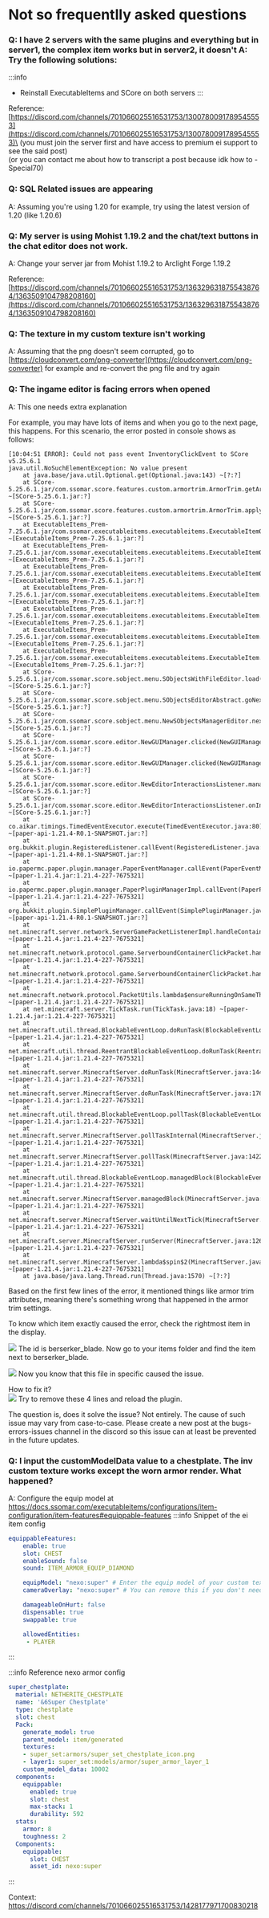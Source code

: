 # Not so frequentlly asked questions

### Q: I have 2 servers with the same plugins and everything but in server1, the complex item works but in server2, it doesn't A: Try the following solutions:

:::info
* Reinstall ExecutableItems and SCore on both servers
:::

Reference: [https://discord.com/channels/701066025516531753/1300780091789545553](https://discord.com/channels/701066025516531753/1300780091789545553)\
(you must join the server first and have access to premium ei support to see the said post)\
(or you can contact me about how to transcript a post because idk how to -Special70)

### Q: SQL Related issues are appearing

A: Assuming you're using 1.20 for example, try using the latest version of 1.20 (like 1.20.6)

### Q: My server is using Mohist 1.19.2 and the chat/text buttons in the chat editor does not work. 

A: Change your server jar from Mohist 1.19.2 to Arclight Forge 1.19.2

Reference: [https://discord.com/channels/701066025516531753/1363296318755438764/1363509104798208160](https://discord.com/channels/701066025516531753/1363296318755438764/1363509104798208160)

### Q: The texture in my custom texture isn't working

A: Assuming that the png doesn't seem corrupted, go to [https://cloudconvert.com/png-converter](https://cloudconvert.com/png-converter) for example and re-convert the png file and try again

### Q: The ingame editor is facing errors when opened 

A: This one needs extra explanation

For example, you may have lots of items and when you go to the next page, this happens. For this scenario, the error posted in console shows as follows:

```
[10:04:51 ERROR]: Could not pass event InventoryClickEvent to SCore v5.25.6.1
java.util.NoSuchElementException: No value present
	at java.base/java.util.Optional.get(Optional.java:143) ~[?:?]
	at SCore-5.25.6.1.jar/com.ssomar.score.features.custom.armortrim.ArmorTrim.getArmorTrim(ArmorTrim.java:77) ~[SCore-5.25.6.1.jar:?]
	at SCore-5.25.6.1.jar/com.ssomar.score.features.custom.armortrim.ArmorTrim.applyOnItemMeta(ArmorTrim.java:178) ~[SCore-5.25.6.1.jar:?]
	at ExecutableItems_Prem-7.25.6.1.jar/com.ssomar.executableitems.executableitems.ExecutableItemObject.refreshMeta(ExecutableItemObject.java:269) ~[ExecutableItems_Prem-7.25.6.1.jar:?]
	at ExecutableItems_Prem-7.25.6.1.jar/com.ssomar.executableitems.executableitems.ExecutableItemObject.refresh(ExecutableItemObject.java:238) ~[ExecutableItems_Prem-7.25.6.1.jar:?]
	at ExecutableItems_Prem-7.25.6.1.jar/com.ssomar.executableitems.executableitems.ExecutableItemObject.build(ExecutableItemObject.java:221) ~[ExecutableItems_Prem-7.25.6.1.jar:?]
	at ExecutableItems_Prem-7.25.6.1.jar/com.ssomar.executableitems.executableitems.ExecutableItem.buildItem(ExecutableItem.java:717) ~[ExecutableItems_Prem-7.25.6.1.jar:?]
	at ExecutableItems_Prem-7.25.6.1.jar/com.ssomar.executableitems.executableitems.ExecutableItem.buildItem(ExecutableItem.java:697) ~[ExecutableItems_Prem-7.25.6.1.jar:?]
	at ExecutableItems_Prem-7.25.6.1.jar/com.ssomar.executableitems.executableitems.ExecutableItem.buildItem(ExecutableItem.java:770) ~[ExecutableItems_Prem-7.25.6.1.jar:?]
	at ExecutableItems_Prem-7.25.6.1.jar/com.ssomar.executableitems.executableitems.ExecutableItem.getIconItem(ExecutableItem.java:221) ~[ExecutableItems_Prem-7.25.6.1.jar:?]
	at SCore-5.25.6.1.jar/com.ssomar.score.sobject.menu.SObjectsWithFileEditor.load(SObjectsWithFileEditor.java:101) ~[SCore-5.25.6.1.jar:?]
	at SCore-5.25.6.1.jar/com.ssomar.score.sobject.menu.SObjectsEditorAbstract.goNextPage(SObjectsEditorAbstract.java:86) ~[SCore-5.25.6.1.jar:?]
	at SCore-5.25.6.1.jar/com.ssomar.score.sobject.menu.NewSObjectsManagerEditor.nextPage(NewSObjectsManagerEditor.java:154) ~[SCore-5.25.6.1.jar:?]
	at SCore-5.25.6.1.jar/com.ssomar.score.editor.NewGUIManager.clicked(NewGUIManager.java:116) ~[SCore-5.25.6.1.jar:?]
	at SCore-5.25.6.1.jar/com.ssomar.score.editor.NewGUIManager.clicked(NewGUIManager.java:75) ~[SCore-5.25.6.1.jar:?]
	at SCore-5.25.6.1.jar/com.ssomar.score.editor.NewEditorInteractionsListener.manage(NewEditorInteractionsListener.java:164) ~[SCore-5.25.6.1.jar:?]
	at SCore-5.25.6.1.jar/com.ssomar.score.editor.NewEditorInteractionsListener.onInvClick(NewEditorInteractionsListener.java:145) ~[SCore-5.25.6.1.jar:?]
	at co.aikar.timings.TimedEventExecutor.execute(TimedEventExecutor.java:80) ~[paper-api-1.21.4-R0.1-SNAPSHOT.jar:?]
	at org.bukkit.plugin.RegisteredListener.callEvent(RegisteredListener.java:70) ~[paper-api-1.21.4-R0.1-SNAPSHOT.jar:?]
	at io.papermc.paper.plugin.manager.PaperEventManager.callEvent(PaperEventManager.java:54) ~[paper-1.21.4.jar:1.21.4-227-7675321]
	at io.papermc.paper.plugin.manager.PaperPluginManagerImpl.callEvent(PaperPluginManagerImpl.java:131) ~[paper-1.21.4.jar:1.21.4-227-7675321]
	at org.bukkit.plugin.SimplePluginManager.callEvent(SimplePluginManager.java:628) ~[paper-api-1.21.4-R0.1-SNAPSHOT.jar:?]
	at net.minecraft.server.network.ServerGamePacketListenerImpl.handleContainerClick(ServerGamePacketListenerImpl.java:3208) ~[paper-1.21.4.jar:1.21.4-227-7675321]
	at net.minecraft.network.protocol.game.ServerboundContainerClickPacket.handle(ServerboundContainerClickPacket.java:69) ~[paper-1.21.4.jar:1.21.4-227-7675321]
	at net.minecraft.network.protocol.game.ServerboundContainerClickPacket.handle(ServerboundContainerClickPacket.java:14) ~[paper-1.21.4.jar:1.21.4-227-7675321]
	at net.minecraft.network.protocol.PacketUtils.lambda$ensureRunningOnSameThread$0(PacketUtils.java:29) ~[paper-1.21.4.jar:1.21.4-227-7675321]
	at net.minecraft.server.TickTask.run(TickTask.java:18) ~[paper-1.21.4.jar:1.21.4-227-7675321]
	at net.minecraft.util.thread.BlockableEventLoop.doRunTask(BlockableEventLoop.java:155) ~[paper-1.21.4.jar:1.21.4-227-7675321]
	at net.minecraft.util.thread.ReentrantBlockableEventLoop.doRunTask(ReentrantBlockableEventLoop.java:24) ~[paper-1.21.4.jar:1.21.4-227-7675321]
	at net.minecraft.server.MinecraftServer.doRunTask(MinecraftServer.java:1448) ~[paper-1.21.4.jar:1.21.4-227-7675321]
	at net.minecraft.server.MinecraftServer.doRunTask(MinecraftServer.java:176) ~[paper-1.21.4.jar:1.21.4-227-7675321]
	at net.minecraft.util.thread.BlockableEventLoop.pollTask(BlockableEventLoop.java:129) ~[paper-1.21.4.jar:1.21.4-227-7675321]
	at net.minecraft.server.MinecraftServer.pollTaskInternal(MinecraftServer.java:1428) ~[paper-1.21.4.jar:1.21.4-227-7675321]
	at net.minecraft.server.MinecraftServer.pollTask(MinecraftServer.java:1422) ~[paper-1.21.4.jar:1.21.4-227-7675321]
	at net.minecraft.util.thread.BlockableEventLoop.managedBlock(BlockableEventLoop.java:139) ~[paper-1.21.4.jar:1.21.4-227-7675321]
	at net.minecraft.server.MinecraftServer.managedBlock(MinecraftServer.java:1379) ~[paper-1.21.4.jar:1.21.4-227-7675321]
	at net.minecraft.server.MinecraftServer.waitUntilNextTick(MinecraftServer.java:1387) ~[paper-1.21.4.jar:1.21.4-227-7675321]
	at net.minecraft.server.MinecraftServer.runServer(MinecraftServer.java:1264) ~[paper-1.21.4.jar:1.21.4-227-7675321]
	at net.minecraft.server.MinecraftServer.lambda$spin$2(MinecraftServer.java:310) ~[paper-1.21.4.jar:1.21.4-227-7675321]
	at java.base/java.lang.Thread.run(Thread.java:1570) ~[?:?]
```

Based on the first few lines of the error, it mentioned things like armor trim attributes, meaning there's something wrong that happened in the armor trim settings. 

To know which item exactly caused the error, check the rightmost item in the display.

![](</img/image (451).png>) The id is berserker\_blade. Now go to your items folder and find the item next to berserker\_blade.

![](</img/image (452).png>) Now you know that this file in specific caused the issue.

How to fix it?\
![](</img/image (453).png>) Try to remove these 4 lines and reload the plugin.

The question is, does it solve the issue? Not entirely. The cause of such issue may vary from case-to-case. Please create a new post at the bugs-errors-issues channel in the discord so this issue can at least be prevented in the future updates.

### Q: I input the customModelData value to a chestplate. The inv custom texture works except the worn armor render. What happened?

A: Configure the equip model at https://docs.ssomar.com/executableitems/configurations/item-configuration/item-features#equippable-features
:::info
Snippet of the ei item config 
```yml
equippableFeatures:
    enable: true
    slot: CHEST
    enableSound: false
    sound: ITEM_ARMOR_EQUIP_DIAMOND

    equipModel: "nexo:super" # Enter the equip model of your custom texture
    cameraOverlay: "nexo:super" # You can remove this if you don't need it

    damageableOnHurt: false
    dispensable: true
    swappable: true

    allowedEntities:
     - PLAYER
```
:::

:::info
Reference nexo armor config
```yml
super_chestplate:
  material: NETHERITE_CHESTPLATE
  name: '&6Super Chestplate'
  type: chestplate
  slot: chest
  Pack:
    generate_model: true
    parent_model: item/generated
    textures:
    - super_set:armors/super_set_chestplate_icon.png
    - layer1: super_set:models/armor/super_armor_layer_1
    custom_model_data: 10002
  components:
    equippable:
      enabled: true
      slot: chest
      max-stack: 1
      durability: 592
  stats:
    armor: 8
    toughness: 2
  Components:
    equippable:
      slot: CHEST
      asset_id: nexo:super
```
:::

Context: https://discord.com/channels/701066025516531753/1428177971700830218